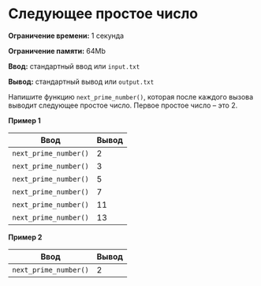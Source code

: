 # Следующее простое число

**Ограничение времени:** 1 секунда

**Ограничение памяти:** 64Mb

**Ввод:** стандартный ввод или `input.txt`

**Вывод:** стандартный вывод или `output.txt`

Напишите функцию `next_prime_number()`, которая после каждого вызова выводит следующее простое число. Первое простое число – это 2.

**Пример 1**

| Ввод                   | Вывод |
| ---------------------- | ----- |
| `next_prime_number()` | 2     |
| `next_prime_number()` | 3     |
| `next_prime_number()` | 5     |
| `next_prime_number()` | 7     |
| `next_prime_number()` | 11    |
| `next_prime_number()` | 13    |

**Пример 2**

| Ввод                   | Вывод |
| ---------------------- | ----- |
| `next_prime_number()` | 2     |